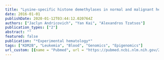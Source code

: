 ```yaml
---
title: "Lysine-specific histone demethylases in normal and malignant hematopoiesis"
date: 2016-01-01
publishDate: 2020-01-12T03:44:12.020764Z
authors: ["Jaclyn Andricovich", "Yan Kai", "Alexandros Tzatsos"]
publication_types: ["2"]
abstract: ""
featured: false
publication: "*Experimental hematology*"
tags: ["KDM2B", "Leukemia", "Blood", "Genomics", "Epigenomics"]
url_custom: [{name = "Pubmed", url = "https://pubmed.ncbi.nlm.nih.gov/27208808/"}]
---
```

